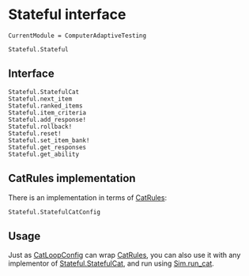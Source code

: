 # Stateful interface

```@meta
CurrentModule = ComputerAdaptiveTesting
```

```@docs
Stateful.Stateful
```

## Interface

```@docs
Stateful.StatefulCat
Stateful.next_item
Stateful.ranked_items
Stateful.item_criteria
Stateful.add_response!
Stateful.rollback!
Stateful.reset!
Stateful.set_item_bank!
Stateful.get_responses
Stateful.get_ability
```

## CatRules implementation

There is an implementation in terms of [CatRules](@ref):

```@docs
Stateful.StatefulCatConfig
```

## Usage

Just as [CatLoopConfig](@ref) can wrap [CatRules](@ref), you can also use it with any implementor of [Stateful.StatefulCat](@ref), and run using [Sim.run_cat](@ref).